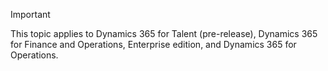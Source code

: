 > [!IMPORTANT]
> This topic applies to Dynamics 365 for Talent (pre-release), Dynamics 365 for Finance and Operations, Enterprise edition, and Dynamics 365 for Operations. 
